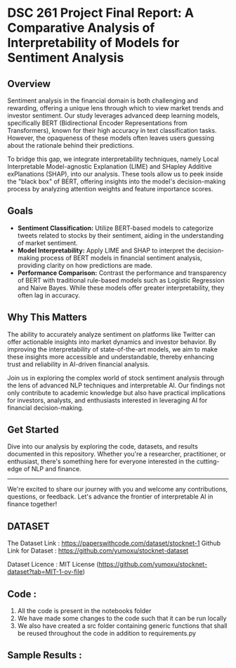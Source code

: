 # DSC 261 Project Final Report: A Comparative Analysis of Interpretability of Models for Sentiment Analysis


## Overview

Sentiment analysis in the financial domain is both challenging and rewarding, offering a unique lens through which to view market trends and investor sentiment. Our study leverages advanced deep learning models, specifically BERT (Bidirectional Encoder Representations from Transformers), known for their high accuracy in text classification tasks. However, the opaqueness of these models often leaves users guessing about the rationale behind their predictions.

To bridge this gap, we integrate interpretability techniques, namely Local Interpretable Model-agnostic Explanation (LIME) and SHapley Additive exPlanations (SHAP), into our analysis. These tools allow us to peek inside the "black box" of BERT, offering insights into the model's decision-making process by analyzing attention weights and feature importance scores.

## Goals

- **Sentiment Classification:** Utilize BERT-based models to categorize tweets related to stocks by their sentiment, aiding in the understanding of market sentiment.
- **Model Interpretability:** Apply LIME and SHAP to interpret the decision-making process of BERT models in financial sentiment analysis, providing clarity on how predictions are made.
- **Performance Comparison:** Contrast the performance and transparency of BERT with traditional rule-based models such as Logistic Regression and Naive Bayes. While these models offer greater interpretability, they often lag in accuracy.

## Why This Matters

The ability to accurately analyze sentiment on platforms like Twitter can offer actionable insights into market dynamics and investor behavior. By improving the interpretability of state-of-the-art models, we aim to make these insights more accessible and understandable, thereby enhancing trust and reliability in AI-driven financial analysis.

Join us in exploring the complex world of stock sentiment analysis through the lens of advanced NLP techniques and interpretable AI. Our findings not only contribute to academic knowledge but also have practical implications for investors, analysts, and enthusiasts interested in leveraging AI for financial decision-making.

## Get Started

Dive into our analysis by exploring the code, datasets, and results documented in this repository. Whether you're a researcher, practitioner, or enthusiast, there's something here for everyone interested in the cutting-edge of NLP and finance.

---

We're excited to share our journey with you and welcome any contributions, questions, or feedback. Let's advance the frontier of interpretable AI in finance together!


## DATASET 

The Dataset Link : https://paperswithcode.com/dataset/stocknet-1
Github Link for Dataset : https://github.com/yumoxu/stocknet-dataset


Dataset Licence : MIT License (https://github.com/yumoxu/stocknet-dataset?tab=MIT-1-ov-file)


## Code :

1. All the code is present in the notebooks folder
2. We have made some changes to the code such that it can be run locally 
3. We also have created a src folder containing generic functions that shall be reused throughout the code in addition to requirements.py


## Sample Results : 



